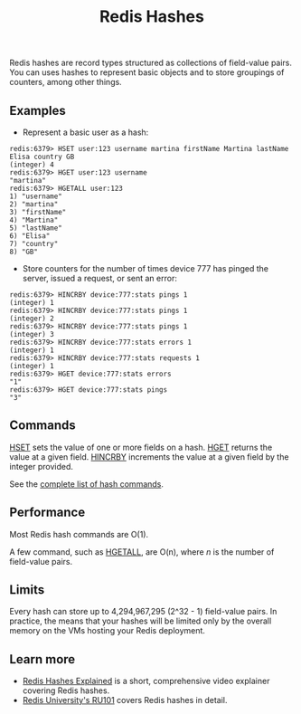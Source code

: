 ﻿---
title: "Redis Hashes"
linkTitle: "Hashes"
weight: 5
description: >
    Introduction to Redis Hashes
---

Redis hashes are record types structured as collections of field-value pairs. You can uses hashes to represent basic objects and to store groupings of counters, among other things.

## Examples

* Represent a basic user as a hash:
```
redis:6379> HSET user:123 username martina firstName Martina lastName Elisa country GB
(integer) 4
redis:6379> HGET user:123 username
"martina"
redis:6379> HGETALL user:123
1) "username"
2) "martina"
3) "firstName"
4) "Martina"
5) "lastName"
6) "Elisa"
7) "country"
8) "GB"
```

* Store counters for the number of times device 777 has pinged the server, issued a request, or sent an error:
```
redis:6379> HINCRBY device:777:stats pings 1
(integer) 1
redis:6379> HINCRBY device:777:stats pings 1
(integer) 2
redis:6379> HINCRBY device:777:stats pings 1
(integer) 3
redis:6379> HINCRBY device:777:stats errors 1
(integer) 1
redis:6379> HINCRBY device:777:stats requests 1
(integer) 1
redis:6379> HGET device:777:stats errors
"1"
redis:6379> HGET device:777:stats pings
"3"
```

## Commands

[HSET](/commands/hset) sets the value of one or more fields on a hash.
[HGET](/commands/hset) returns the value at a given field. 
[HINCRBY](/commands/hincrby) increments the value at a given field by the integer provided.

See the [complete list of hash commands](https://redis.io/commands/?group=hash).

## Performance

Most Redis hash commands are O(1).

A few command, such as [HGETALL](/commands/hgetall), are O(n), where _n_ is the number of field-value pairs.

## Limits

Every hash can store up to 4,294,967,295 (2^32 - 1) field-value pairs. In practice, the means that your hashes will be limited only by the overall memory on the VMs hosting your Redis deployment.

## Learn more

* [Redis Hashes Explained](https://www.youtube.com/watch?v=-KdITaRkQ-U) is a short, comprehensive video explainer covering Redis hashes.
* [Redis University's RU101](https://university.redis.com/courses/ru101/) covers Redis hashes in detail.